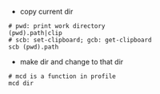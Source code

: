 * copy current dir
```
# pwd: print work directory
(pwd).path|clip
# scb: set-clipboard; gcb: get-clipboard
scb (pwd).path
```

* make dir and change to that dir
```
# mcd is a function in profile
mcd dir
```